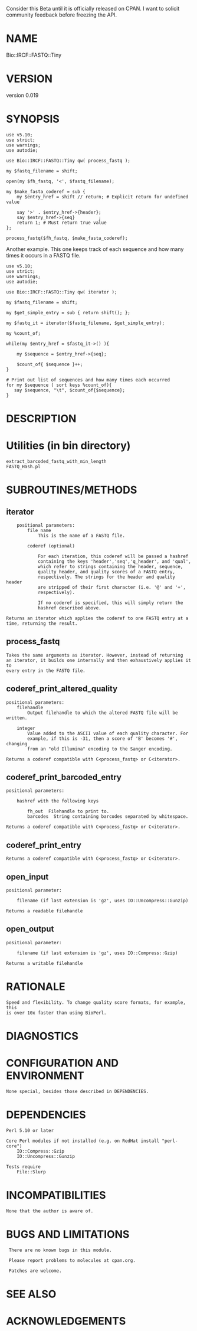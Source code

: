 Consider this Beta until it is officially released on CPAN. I want to solicit
community feedback before freezing the API.

# NAME

Bio::IRCF::FASTQ::Tiny

# VERSION

version 0.019

# SYNOPSIS

    use v5.10;
    use strict;
    use warnings;
    use autodie;

    use Bio::IRCF::FASTQ::Tiny qw( process_fastq );

    my $fastq_filename = shift;

    open(my $fh_fastq, '<', $fastq_filename);

    my $make_fasta_coderef = sub {
        my $entry_href = shift // return; # Explicit return for undefined value

        say '>' . $entry_href->{header};
        say $entry_href->{seq}         ;
        return 1; # Must return true value
    };

    process_fastq($fh_fastq, $make_fasta_coderef);

Another example. This one keeps track of each sequence and how many times it
occurs in a FASTQ file.

    use v5.10;
    use strict;
    use warnings;
    use autodie;

    use Bio::IRCF::FASTQ::Tiny qw( iterator );

    my $fastq_filename = shift;

    my $get_simple_entry = sub { return shift(); };

    my $fastq_it = iterator($fastq_filename, $get_simple_entry);

    my %count_of;

    while(my $entry_href = $fastq_it->() ){

        my $sequence = $entry_href->{seq};

        $count_of{ $sequence }++;
    }

    # Print out list of sequences and how many times each occurred
    for my $sequence ( sort keys %count_of){
       say $sequence, "\t", $count_of{$sequence};
    }

# DESCRIPTION

# Utilities (in bin directory)

    extract_barcoded_fastq_with_min_length
    FASTQ_Hash.pl

# SUBROUTINES/METHODS

## iterator

        positional parameters:
            file name
                This is the name of a FASTQ file.

            coderef (optional)

                For each iteration, this coderef will be passed a hashref
                containing the keys 'header','seq','q_header', and 'qual',
                which refer to strings containing the header, sequence,
                quality header, and quality scores of a FASTQ entry,
                respectively. The strings for the header and quality header
                are stripped of their first character (i.e. '@' and '+',
                respectively).

                If no coderef is specified, this will simply return the
                hashref described above.

    Returns an iterator which applies the coderef to one FASTQ entry at a
    time, returning the result.

## process\_fastq

    Takes the same arguments as iterator. However, instead of returning
    an iterator, it builds one internally and then exhaustively applies it to
    every entry in the FASTQ file.

## coderef\_print\_altered\_quality

    positional parameters:
        filehandle
            Output filehandle to which the altered FASTQ file will be written.

        integer
            Value added to the ASCII value of each quality character. For
            example, if this is -31, then a score of 'B' becomes '#', changing
            from an "old Illumina" encoding to the Sanger encoding.

    Returns a coderef compatible with C<process_fastq> or C<iterator>.

## coderef\_print\_barcoded\_entry

    positional parameters:

        hashref with the following keys

            fh_out  Filehandle to print to.
            barcodes  String containing barcodes separated by whitespace.

    Returns a coderef compatible with C<process_fastq> or C<iterator>.

## coderef\_print\_entry

    Returns a coderef compatible with C<process_fastq> or C<iterator>.

## open\_input

    positional parameter: 

        filename (if last extension is 'gz', uses IO::Uncompress::Gunzip)

    Returns a readable filehandle

## open\_output

    positional parameter: 

        filename (if last extension is 'gz', uses IO::Compress::Gzip)

    Returns a writable filehandle

# RATIONALE

    Speed and flexibility. To change quality score formats, for example, this
    is over 10x faster than using BioPerl.

# DIAGNOSTICS

# CONFIGURATION AND ENVIRONMENT

    None special, besides those described in DEPENDENCIES.

# DEPENDENCIES

    Perl 5.10 or later

    Core Perl modules if not installed (e.g. on RedHat install "perl-core")
        IO::Compress::Gzip
        IO::Uncompress::Gunzip

    Tests require 
        File::Slurp

# INCOMPATIBILITIES

    None that the author is aware of.

# BUGS AND LIMITATIONS

     There are no known bugs in this module.

     Please report problems to molecules at cpan.org.

     Patches are welcome.

# SEE ALSO

# ACKNOWLEDGEMENTS
